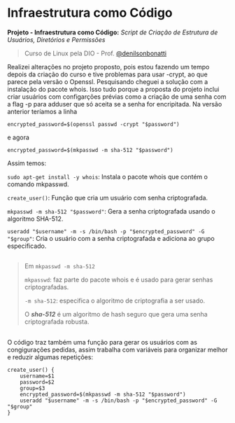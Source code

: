 # Infraestrutura como Código
**Projeto - Infraestrutura como Código:**
_Script de Criação de Estrutura de Usuários, Diretórios e Permissões_
>Curso de Linux pela DIO - Prof. [@denilsonbonatti](https://github.com/denilsonbonatti)

Realizei alterações no projeto proposto, pois estou fazendo um tempo depois da criação do curso e tive problemas para usar -crypt, ao que parece pela versão o Openssl.
Pesquisando cheguei a solução com a instalação do pacote whois.
Isso tudo porque a proposta do projeto inclui criar usuários com configarções prévias como a criação de uma senha com a flag -p para adduser que só aceita se a senha for encripitada.
Na versão anterior teríamos a linha

```encrypted_password=$(openssl passwd -crypt "$password")```

e agora

```encrypted_password=$(mkpasswd -m sha-512 "$password")```

Assim temos:

```sudo apt-get install -y whois```: Instala o pacote whois que contém o comando mkpasswd.

```create_user()```: Função que cria um usuário com senha criptografada.

```mkpasswd -m sha-512 "$password"```: Gera a senha criptografada usando o algoritmo SHA-512.

```useradd "$username" -m -s /bin/bash -p "$encrypted_password" -G "$group"```: Cria o usuário com a senha criptografada e adiciona ao grupo especificado.

##

>Em ```mkpasswd -m sha-512```
>
>```mkpasswd```: faz parte do pacote whois e é usado para gerar senhas criptografadas.
>
>```-m sha-512```: especifica o algoritmo de criptografia a ser usado.
>
>O ***sha-512*** é um algoritmo de hash seguro que gera uma senha criptografada robusta.

##

O código traz também uma função para gerar os usuários com as congigurações pedidas, assim trabalha com variáveis para organizar melhor e reduzir algumas repetições:

```
create_user() {
    username=$1
    password=$2
    group=$3
    encrypted_password=$(mkpasswd -m sha-512 "$password")
    useradd "$username" -m -s /bin/bash -p "$encrypted_password" -G "$group"
}
```
